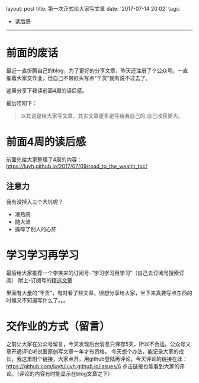 layout: post
title: 第一次正式给大家写文章
date: '2017-07-14 20:02'
tags:
  - 读后感
---


# 前面的废话
  最近一直折腾自己的blog，为了更好的分享文章，昨天还注册了个公众号。一直催着大家交作业，但自己不带好头写点“干货”就有说不过去了。

  这里分享下我读前面4周的读后感。

  最后唠叨下：
  >以其说是给大家写文章，其实文章更多是写给我自己的,自己收获更大。

# 前面4周的读后感
  前面先给大家整理了4周的内容：
  https://luyh.github.io/2017/07/09/road_to_the_wealth_toc/

## 注意力
我有没掉入三个大坑呢？
- 凑热闹
- 随大流
- 操碎了别人的心肝




# 学习学习再学习
最后给大家推荐一个李笑来的订阅号-”学习学习再学习”（自己去订阅号搜索订阅）
附上-订阅号的[精选文章](https://mp.weixin.qq.com/mp/homepage?__biz=MzAxNzI4MTMwMw==&hid=1&sn=f303ba44635fdc357394360621f12355&devicetype=android-23&version=26050a39&lang=zh_CN&nettype=WIFI&pass_ticket=eDJ%2BprGl0Pb6KOFEJIIQOq3BVarJJRQ5NSzKiKcATNE7HTKSJ%2BpnKkWKsgarzUeB&wx_header=1&scene=1)

里面有大量的“干货”，有时看了些文章，很想分享给大家，坐下来真要写点东西的时候又不知道写什么了。。。


# 交作业的方式（留言）
之前让大家在公众号留言，今天发现后台消息只保存5天，所以不合适。公众号文章开通评论听说要原创写文章一年才有资格。
今天想个办法，能记录大家的成长，我这里附个链接，大家点开，用github登陆再评论。今天评论的链接在此：
https://github.com/luyh/luyh.github.io/issues/6
点击链接也能看到大家的评论。（评论的内容有时能显示在blog文章之下）
